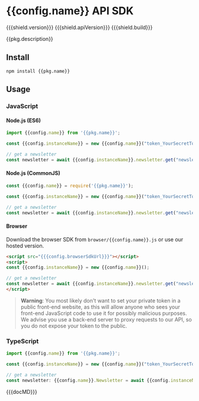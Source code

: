 # {{config.name}} API SDK

{{{shield.version}}}
{{{shield.apiVersion}}}
{{{shield.build}}}

{{pkg.description}}

## Install
```shell
npm install {{pkg.name}}
```

## Usage
### JavaScript
#### Node.js (ES6)
```js
import {{config.name}} from '{{pkg.name}}';

const {{config.instanceName}} = new {{config.name}}("token_YourSecretToken123");

// get a newsletter
const newsletter = await {{config.instanceName}}.newsletter.get("newsletter_123asd");
```

#### Node.js (CommonJS)
```js
const {{config.name}} = require('{{pkg.name}}');

const {{config.instanceName}} = new {{config.name}}("token_YourSecretToken123");

// get a newsletter
const newsletter = await {{config.instanceName}}.newsletter.get("newsletter_123asd");
```

#### Browser
Download the browser SDK from `browser/{{config.name}}.js` or use our hosted version.
```html
<script src="{{{config.browserSdkUrl}}}"></script>
<script>
const {{config.instanceName}} = new {{config.name}}();

// get a newsletter
const newsletter = await {{config.instanceName}}.newsletter.get("newsletter_123asd");
</script>
```
> **Warning**: You most likely don't want to set your private token in a public front-end website, as this will allow anyone who sees your front-end JavaScript code to use it for possibly malicious purposes. We advise you use a back-end server to proxy requests to our API, so you do not expose your token to the public.

### TypeScript
```ts
import {{config.name}} from '{{pkg.name}}';

const {{config.instanceName}} = new {{config.name}}("token_YourSecretToken123");

// get a newsletter
const newsletter: {{config.name}}.Newsletter = await {{config.instanceName}}.newsletter.get("newsletter_123asd");
```

{{{docMD}}}
